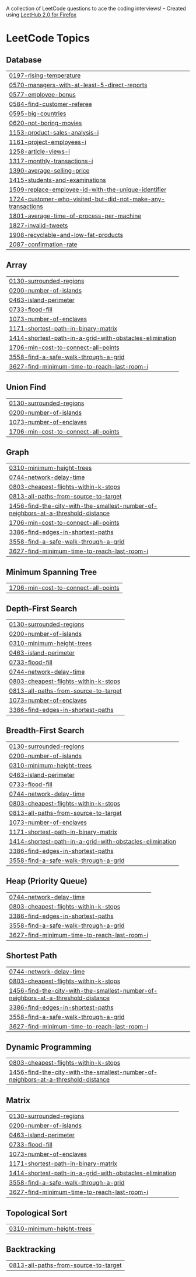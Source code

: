 A collection of LeetCode questions to ace the coding interviews! - Created using [LeetHub 2.0 for Firefox](https://github.com/maitreya2954/LeetHub-2.0-Firefox)
<!---LeetCode Topics Start-->
# LeetCode Topics
## Database
|  |
| ------- |
| [0197-rising-temperature](https://github.com/RookieJoel/LeetCode/tree/master/0197-rising-temperature) |
| [0570-managers-with-at-least-5-direct-reports](https://github.com/RookieJoel/LeetCode/tree/master/0570-managers-with-at-least-5-direct-reports) |
| [0577-employee-bonus](https://github.com/RookieJoel/LeetCode/tree/master/0577-employee-bonus) |
| [0584-find-customer-referee](https://github.com/RookieJoel/LeetCode/tree/master/0584-find-customer-referee) |
| [0595-big-countries](https://github.com/RookieJoel/LeetCode/tree/master/0595-big-countries) |
| [0620-not-boring-movies](https://github.com/RookieJoel/LeetCode/tree/master/0620-not-boring-movies) |
| [1153-product-sales-analysis-i](https://github.com/RookieJoel/LeetCode/tree/master/1153-product-sales-analysis-i) |
| [1161-project-employees-i](https://github.com/RookieJoel/LeetCode/tree/master/1161-project-employees-i) |
| [1258-article-views-i](https://github.com/RookieJoel/LeetCode/tree/master/1258-article-views-i) |
| [1317-monthly-transactions-i](https://github.com/RookieJoel/LeetCode/tree/master/1317-monthly-transactions-i) |
| [1390-average-selling-price](https://github.com/RookieJoel/LeetCode/tree/master/1390-average-selling-price) |
| [1415-students-and-examinations](https://github.com/RookieJoel/LeetCode/tree/master/1415-students-and-examinations) |
| [1509-replace-employee-id-with-the-unique-identifier](https://github.com/RookieJoel/LeetCode/tree/master/1509-replace-employee-id-with-the-unique-identifier) |
| [1724-customer-who-visited-but-did-not-make-any-transactions](https://github.com/RookieJoel/LeetCode/tree/master/1724-customer-who-visited-but-did-not-make-any-transactions) |
| [1801-average-time-of-process-per-machine](https://github.com/RookieJoel/LeetCode/tree/master/1801-average-time-of-process-per-machine) |
| [1827-invalid-tweets](https://github.com/RookieJoel/LeetCode/tree/master/1827-invalid-tweets) |
| [1908-recyclable-and-low-fat-products](https://github.com/RookieJoel/LeetCode/tree/master/1908-recyclable-and-low-fat-products) |
| [2087-confirmation-rate](https://github.com/RookieJoel/LeetCode/tree/master/2087-confirmation-rate) |
## Array
|  |
| ------- |
| [0130-surrounded-regions](https://github.com/RookieJoel/LeetCode/tree/master/0130-surrounded-regions) |
| [0200-number-of-islands](https://github.com/RookieJoel/LeetCode/tree/master/0200-number-of-islands) |
| [0463-island-perimeter](https://github.com/RookieJoel/LeetCode/tree/master/0463-island-perimeter) |
| [0733-flood-fill](https://github.com/RookieJoel/LeetCode/tree/master/0733-flood-fill) |
| [1073-number-of-enclaves](https://github.com/RookieJoel/LeetCode/tree/master/1073-number-of-enclaves) |
| [1171-shortest-path-in-binary-matrix](https://github.com/RookieJoel/LeetCode/tree/master/1171-shortest-path-in-binary-matrix) |
| [1414-shortest-path-in-a-grid-with-obstacles-elimination](https://github.com/RookieJoel/LeetCode/tree/master/1414-shortest-path-in-a-grid-with-obstacles-elimination) |
| [1706-min-cost-to-connect-all-points](https://github.com/RookieJoel/LeetCode/tree/master/1706-min-cost-to-connect-all-points) |
| [3558-find-a-safe-walk-through-a-grid](https://github.com/RookieJoel/LeetCode/tree/master/3558-find-a-safe-walk-through-a-grid) |
| [3627-find-minimum-time-to-reach-last-room-i](https://github.com/RookieJoel/LeetCode/tree/master/3627-find-minimum-time-to-reach-last-room-i) |
## Union Find
|  |
| ------- |
| [0130-surrounded-regions](https://github.com/RookieJoel/LeetCode/tree/master/0130-surrounded-regions) |
| [0200-number-of-islands](https://github.com/RookieJoel/LeetCode/tree/master/0200-number-of-islands) |
| [1073-number-of-enclaves](https://github.com/RookieJoel/LeetCode/tree/master/1073-number-of-enclaves) |
| [1706-min-cost-to-connect-all-points](https://github.com/RookieJoel/LeetCode/tree/master/1706-min-cost-to-connect-all-points) |
## Graph
|  |
| ------- |
| [0310-minimum-height-trees](https://github.com/RookieJoel/LeetCode/tree/master/0310-minimum-height-trees) |
| [0744-network-delay-time](https://github.com/RookieJoel/LeetCode/tree/master/0744-network-delay-time) |
| [0803-cheapest-flights-within-k-stops](https://github.com/RookieJoel/LeetCode/tree/master/0803-cheapest-flights-within-k-stops) |
| [0813-all-paths-from-source-to-target](https://github.com/RookieJoel/LeetCode/tree/master/0813-all-paths-from-source-to-target) |
| [1456-find-the-city-with-the-smallest-number-of-neighbors-at-a-threshold-distance](https://github.com/RookieJoel/LeetCode/tree/master/1456-find-the-city-with-the-smallest-number-of-neighbors-at-a-threshold-distance) |
| [1706-min-cost-to-connect-all-points](https://github.com/RookieJoel/LeetCode/tree/master/1706-min-cost-to-connect-all-points) |
| [3386-find-edges-in-shortest-paths](https://github.com/RookieJoel/LeetCode/tree/master/3386-find-edges-in-shortest-paths) |
| [3558-find-a-safe-walk-through-a-grid](https://github.com/RookieJoel/LeetCode/tree/master/3558-find-a-safe-walk-through-a-grid) |
| [3627-find-minimum-time-to-reach-last-room-i](https://github.com/RookieJoel/LeetCode/tree/master/3627-find-minimum-time-to-reach-last-room-i) |
## Minimum Spanning Tree
|  |
| ------- |
| [1706-min-cost-to-connect-all-points](https://github.com/RookieJoel/LeetCode/tree/master/1706-min-cost-to-connect-all-points) |
## Depth-First Search
|  |
| ------- |
| [0130-surrounded-regions](https://github.com/RookieJoel/LeetCode/tree/master/0130-surrounded-regions) |
| [0200-number-of-islands](https://github.com/RookieJoel/LeetCode/tree/master/0200-number-of-islands) |
| [0310-minimum-height-trees](https://github.com/RookieJoel/LeetCode/tree/master/0310-minimum-height-trees) |
| [0463-island-perimeter](https://github.com/RookieJoel/LeetCode/tree/master/0463-island-perimeter) |
| [0733-flood-fill](https://github.com/RookieJoel/LeetCode/tree/master/0733-flood-fill) |
| [0744-network-delay-time](https://github.com/RookieJoel/LeetCode/tree/master/0744-network-delay-time) |
| [0803-cheapest-flights-within-k-stops](https://github.com/RookieJoel/LeetCode/tree/master/0803-cheapest-flights-within-k-stops) |
| [0813-all-paths-from-source-to-target](https://github.com/RookieJoel/LeetCode/tree/master/0813-all-paths-from-source-to-target) |
| [1073-number-of-enclaves](https://github.com/RookieJoel/LeetCode/tree/master/1073-number-of-enclaves) |
| [3386-find-edges-in-shortest-paths](https://github.com/RookieJoel/LeetCode/tree/master/3386-find-edges-in-shortest-paths) |
## Breadth-First Search
|  |
| ------- |
| [0130-surrounded-regions](https://github.com/RookieJoel/LeetCode/tree/master/0130-surrounded-regions) |
| [0200-number-of-islands](https://github.com/RookieJoel/LeetCode/tree/master/0200-number-of-islands) |
| [0310-minimum-height-trees](https://github.com/RookieJoel/LeetCode/tree/master/0310-minimum-height-trees) |
| [0463-island-perimeter](https://github.com/RookieJoel/LeetCode/tree/master/0463-island-perimeter) |
| [0733-flood-fill](https://github.com/RookieJoel/LeetCode/tree/master/0733-flood-fill) |
| [0744-network-delay-time](https://github.com/RookieJoel/LeetCode/tree/master/0744-network-delay-time) |
| [0803-cheapest-flights-within-k-stops](https://github.com/RookieJoel/LeetCode/tree/master/0803-cheapest-flights-within-k-stops) |
| [0813-all-paths-from-source-to-target](https://github.com/RookieJoel/LeetCode/tree/master/0813-all-paths-from-source-to-target) |
| [1073-number-of-enclaves](https://github.com/RookieJoel/LeetCode/tree/master/1073-number-of-enclaves) |
| [1171-shortest-path-in-binary-matrix](https://github.com/RookieJoel/LeetCode/tree/master/1171-shortest-path-in-binary-matrix) |
| [1414-shortest-path-in-a-grid-with-obstacles-elimination](https://github.com/RookieJoel/LeetCode/tree/master/1414-shortest-path-in-a-grid-with-obstacles-elimination) |
| [3386-find-edges-in-shortest-paths](https://github.com/RookieJoel/LeetCode/tree/master/3386-find-edges-in-shortest-paths) |
| [3558-find-a-safe-walk-through-a-grid](https://github.com/RookieJoel/LeetCode/tree/master/3558-find-a-safe-walk-through-a-grid) |
## Heap (Priority Queue)
|  |
| ------- |
| [0744-network-delay-time](https://github.com/RookieJoel/LeetCode/tree/master/0744-network-delay-time) |
| [0803-cheapest-flights-within-k-stops](https://github.com/RookieJoel/LeetCode/tree/master/0803-cheapest-flights-within-k-stops) |
| [3386-find-edges-in-shortest-paths](https://github.com/RookieJoel/LeetCode/tree/master/3386-find-edges-in-shortest-paths) |
| [3558-find-a-safe-walk-through-a-grid](https://github.com/RookieJoel/LeetCode/tree/master/3558-find-a-safe-walk-through-a-grid) |
| [3627-find-minimum-time-to-reach-last-room-i](https://github.com/RookieJoel/LeetCode/tree/master/3627-find-minimum-time-to-reach-last-room-i) |
## Shortest Path
|  |
| ------- |
| [0744-network-delay-time](https://github.com/RookieJoel/LeetCode/tree/master/0744-network-delay-time) |
| [0803-cheapest-flights-within-k-stops](https://github.com/RookieJoel/LeetCode/tree/master/0803-cheapest-flights-within-k-stops) |
| [1456-find-the-city-with-the-smallest-number-of-neighbors-at-a-threshold-distance](https://github.com/RookieJoel/LeetCode/tree/master/1456-find-the-city-with-the-smallest-number-of-neighbors-at-a-threshold-distance) |
| [3386-find-edges-in-shortest-paths](https://github.com/RookieJoel/LeetCode/tree/master/3386-find-edges-in-shortest-paths) |
| [3558-find-a-safe-walk-through-a-grid](https://github.com/RookieJoel/LeetCode/tree/master/3558-find-a-safe-walk-through-a-grid) |
| [3627-find-minimum-time-to-reach-last-room-i](https://github.com/RookieJoel/LeetCode/tree/master/3627-find-minimum-time-to-reach-last-room-i) |
## Dynamic Programming
|  |
| ------- |
| [0803-cheapest-flights-within-k-stops](https://github.com/RookieJoel/LeetCode/tree/master/0803-cheapest-flights-within-k-stops) |
| [1456-find-the-city-with-the-smallest-number-of-neighbors-at-a-threshold-distance](https://github.com/RookieJoel/LeetCode/tree/master/1456-find-the-city-with-the-smallest-number-of-neighbors-at-a-threshold-distance) |
## Matrix
|  |
| ------- |
| [0130-surrounded-regions](https://github.com/RookieJoel/LeetCode/tree/master/0130-surrounded-regions) |
| [0200-number-of-islands](https://github.com/RookieJoel/LeetCode/tree/master/0200-number-of-islands) |
| [0463-island-perimeter](https://github.com/RookieJoel/LeetCode/tree/master/0463-island-perimeter) |
| [0733-flood-fill](https://github.com/RookieJoel/LeetCode/tree/master/0733-flood-fill) |
| [1073-number-of-enclaves](https://github.com/RookieJoel/LeetCode/tree/master/1073-number-of-enclaves) |
| [1171-shortest-path-in-binary-matrix](https://github.com/RookieJoel/LeetCode/tree/master/1171-shortest-path-in-binary-matrix) |
| [1414-shortest-path-in-a-grid-with-obstacles-elimination](https://github.com/RookieJoel/LeetCode/tree/master/1414-shortest-path-in-a-grid-with-obstacles-elimination) |
| [3558-find-a-safe-walk-through-a-grid](https://github.com/RookieJoel/LeetCode/tree/master/3558-find-a-safe-walk-through-a-grid) |
| [3627-find-minimum-time-to-reach-last-room-i](https://github.com/RookieJoel/LeetCode/tree/master/3627-find-minimum-time-to-reach-last-room-i) |
## Topological Sort
|  |
| ------- |
| [0310-minimum-height-trees](https://github.com/RookieJoel/LeetCode/tree/master/0310-minimum-height-trees) |
## Backtracking
|  |
| ------- |
| [0813-all-paths-from-source-to-target](https://github.com/RookieJoel/LeetCode/tree/master/0813-all-paths-from-source-to-target) |
<!---LeetCode Topics End-->